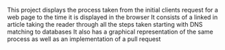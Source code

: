 This project displays the process taken from the initial clients request for a web page to the time it is displayed in the browser
It consists of a linked in article taking the reader through all the steps taken starting with DNS matching to databases
It also has a graphical representation of the same process as well as an implementation of a pull request
